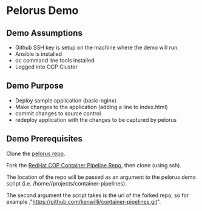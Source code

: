 # Pelorus Demo

## Demo Assumptions
- Github SSH key is setup on the machine where the demo will run.
- Ansible is installed
- oc command line tools installed
- Logged into OCP Cluster

## Demo Purpose
- Deploy sample application (basic-nginx)
- Make changes to the application (adding a line to index.html)
- commit changes to source control
- redeploy application with the changes to be captured by pelorus

## Demo Prerequisites

Clone the [pelorus repo](https://github.com/redhat-cop/pelorus).

Fork the [RedHat COP Container Pipeline Repo](https://github.com/redhat-cop/container-pipelines), then clone (using ssh).

The location of the repo will be passed as an argument to the pelorus demo script (i.e. /home/<user>/projects/container-pipelines).

The second argument the script takes is the url of the forked repo, so for example ,"https://github.com/kenwilli/container-pipelines.git".
